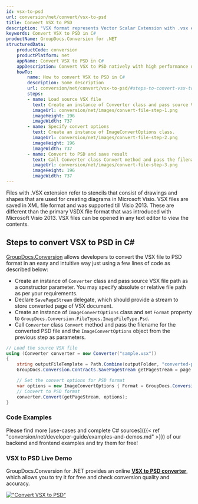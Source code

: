 ```yaml
---
id: vsx-to-psd
url: conversion/net/convert/vsx-to-psd
title: Convert VSX to PSD
description: "VSX format represents Vector Scalar Extension with .vsx extension. Learn how to convert VSX to PSD file programmatically in C# language using GroupDocs.Conversion for .NET library."
keywords: Convert VSX to PSD in C#
productName: GroupDocs.Conversion for .NET
structuredData:
    productCode: conversion
    productPlatform: net
    appName: Convert VSX to PSD in C#
    appDescription: Convert VSX to PSD natively with high performance using C# language and server side GroupDocs.Conversion for .NET APIs, without the use of any software like Microsoft or Open Office.
    howTo:
        name: How to convert VSX to PSD in C# 
        description: Some description
        url: conversion/net/convert/vsx-to-psd/#steps-to-convert-vsx-to-psd-in-c
        steps:
        - name: Load source VSX file 
          text: Create an instance of Converter class and pass source VSX file path as a constructor parameter. You may specify absolute or relative file path as per your requirements. 
          imageUrl: conversion/net/images/convert-file-step-1.png
          imageHeight: 196
          imageWidth: 737
        - name: Specify convert options 
          text: Create an instance of ImageConvertOptions class.
          imageUrl: conversion/net/images/convert-file-step-2.png
          imageHeight: 196
          imageWidth: 737
        - name: Convert to PSD and save result 
          text: Call Converter class Convert method and pass the filename for the converted HTML file and the ImageConvertOptions object from the previous step as parameters.
          imageUrl: conversion/net/images/convert-file-step-3.png
          imageHeight: 196
          imageWidth: 737
---
```


Files with .VSX extension refer to stencils that consist of drawings and shapes that are used for creating diagrams in Microsoft Visio. VSX files are saved in XML file format and was supported till Visio 2013. These are different than the primary VSDX file format that was introduced with Microsoft Visio 2013. VSX files can be opened in any text editor to view the contents.

## Steps to convert VSX to PSD in C#

[GroupDocs.Conversion](https://products.groupdocs.com/conversion/net) allows developers to convert the VSX file to PSD format in an easy and intuitive way just using a few lines of code as described below:

* Create an instance of `Converter` class and pass source VSX file path as a constructor parameter. You may specify absolute or relative file path as per your requirements. 
* Declare `SavePageStream` delegate, which should provide a stream to store converted page of VSX document.
* Create an instance of `ImageConvertOptions` class and set `Format` property to `GroupDocs.Conversion.FileTypes.ImageFileType.Psd`.
* Call `Converter` class `Convert` method and pass the filename for the converted PSD file and the `ImageConvertOptions` object from the previous step as parameters.

```csharp
// Load the source VSX file
using (Converter converter = new Converter("sample.vsx"))
{
    string outputFileTemplate = Path.Combine(outputFolder, "converted-page-{0}.psd");
    GroupDocs.Conversion.Contracts.SavePageStream getPageStream = page => new FileStream(string.Format(outputFileTemplate, page), FileMode.Create);

    // Set the convert options for PSD format
    var options = new ImageConvertOptions { Format = GroupDocs.Conversion.FileTypes.ImageFileType.Psd };   
    // Convert to PSD format
    converter.Convert(getPageStream, options);
}
```

### Code Examples

Please find more [use-cases and complete C# sources]({{< ref "conversion/net/developer-guide/examples-and-demos.md" >}}) of our backend and frontend examples and try them for free!

### VSX to PSD Live Demo

GroupDocs.Conversion for .NET provides an online [**VSX to PSD converter**](https://products.groupdocs.app/conversion/vsx-to-psd), which allows you to try it for free and check conversion quality and accuracy.

[!["Convert VSX to PSD"](conversion/net/images/convert-to-psd/convert-vsx-to-psd.png)](https://products.groupdocs.app/conversion/vsx-to-psd)